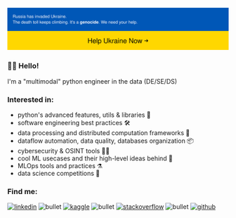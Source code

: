 [![Stand With Ukraine](https://raw.githubusercontent.com/vshymanskyy/StandWithUkraine/main/banner2-direct.svg)](https://stand-with-ukraine.pp.ua)

### 👨‍💻 Hello!

I'm a "multimodal" python engineer in the data (DE/SE/DS)

### Interested in:
- python's advanced features, utils & libraries 📕
- software engineering best practices 🛠
- data processing and distributed computation frameworks 🚀
- dataflow automation, data quality, databases organization 📦
- cybersecurity & OSINT tools 🕵️‍♂️
- cool ML usecases and their high-level ideas behind 🤖
- MLOps tools and practices ⚗️
- data science competitions 🥇

### Find me:
[![linkedin](https://img.shields.io/static/v1?message=LinkedIn&label=&logo=linkedin&style=for-the-badge&color=0A66C2)](https://www.linkedin.com/in/andrii-yerko-9565131aa/)
![bullet](https://img.shields.io/static/v1?message=%E2%80%A2&label=&style=for-the-badge)
[![kaggle](https://img.shields.io/static/v1?message=Kaggle&label=&style=for-the-badge&color=20BEFF&logo=kaggle&logoColor=white)](https://www.kaggle.com/andrii0yerko)
![bullet](https://img.shields.io/static/v1?message=%E2%80%A2&label=&style=for-the-badge)
[![stackoverflow](https://img.shields.io/static/v1?message=StackOverflow&logo=stackoverflow&label=&style=for-the-badge&color=F58025&logoColor=white)](https://stackoverflow.com/users/13061097/andrii)
![bullet](https://img.shields.io/static/v1?message=%E2%80%A2&label=&style=for-the-badge)
[![github](https://img.shields.io/static/v1?message=GitHub&logo=github&label=&style=for-the-badge&color=181717&logoColor=white)](https://t.ly/Yhe-)
